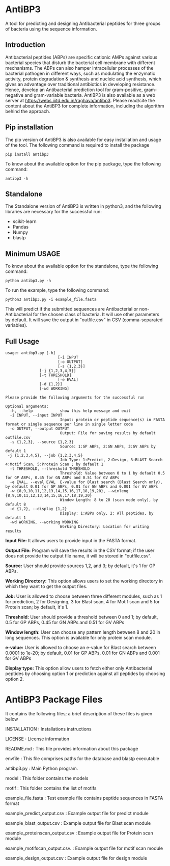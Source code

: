 # **AntiBP3**
A tool for predicting and designing Antibacterial peptides for three groups of bacteria using the sequence information.
## Introduction
Antibacterial peptides (ABPs) are specific cationic AMPs against various bacterial species that disturb the bacterial cell membrane with different mechanisms. The ABPs can also hamper intracellular processes of the bacterial pathogen in different ways, such as modulating the enzymatic activity, protein degradation & synthesis and nucleic acid synthesis, which gives an advantage over traditional antibiotics in developing resistance. Hence, develop an Antibacterial prediction tool for gram-positive, gram-negative and gram-variable bacteria.
AntiBP3 is also available as a web server at https://webs.iiitd.edu.in/raghava/antibp3. Please read/cite the content about the AntiBP3 for complete information, including the algorithm behind the approach.

## Pip installation
The pip version of AntiBP3 is also available for easy installation and usage of the tool. The following command is required to install the package 
```
pip install antibp3
```
To know about the available option for the pip package, type the following command:
```
antibp3 -h
```

## Standalone
The Standalone version of AntiBP3 is written in python3, and the following libraries are necessary for the successful run:
- scikit-learn
- Pandas
- Numpy
- blastp

## Minimum USAGE
To know about the available option for the standalone, type the following command:
```
python antibp3.py -h
```
To run the example, type the following command:
```
python3 antibp3.py -i example_file.fasta
```
This will predict if the submitted sequences are Antibacterial or non-Antibacterial for the chosen class of bacteria. It will use other parameters by default. It will save the output in "outfile.csv" in CSV (comma-separated variables).

## Full Usage
```
usage: antibp3.py [-h] 
                       [-i INPUT 
                       [-o OUTPUT]
                       [-s {1,2,3}]
		       [-j {1,2,3,4,5}]
		       [-t THRESHOLD]
                       [-e EVAL]
		       [-d {1,2}]
		       [-wd WORKING]
```
```
Please provide the following arguments for the successful run

Optional arguments:
  -h, --help            show this help message and exit
  -i INPUT, --input INPUT
                        Input: protein or peptide sequence(s) in FASTA format or single sequence per line in single letter code
  -o OUTPUT, --output OUTPUT
                        Output: File for saving results by default outfile.csv
  -s {1,2,3}, --source {1,2,3}
                        Source: 1:GP ABPs, 2:GN ABPs, 3:GV ABPs by default 1
 -j {1,2,3,4,5}, --job {1,2,3,4,5}
                        Job Type: 1:Predict, 2:Design, 3:BLAST Search 4:Motif Scan, 5:Protein Scan ; by default 1
  -t THRESHOLD, --threshold THRESHOLD
                        Threshold: Value between 0 to 1 by default 0.5 for GP ABPs, 0.45 for GN ABPs and 0.51 for GV ABPs
  -e EVAL, --eval EVAL  E-value for Blast search (Blast Search only), by default 0.01 for GP ABPs, 0.01 for GN ABPs and 0.001 for GV ABPs
  -w {8,9,10,11,12,13,14,15,16,17,18,19,20}, --winleng {8,9,10,11,12,13,14,15,16,17,18,19,20}
                        Window Length: 8 to 20 (scan mode only), by default 8
  -d {1,2}, --display {1,2}
                        Display: 1:ABPs only, 2: All peptides, by default 1
  -wd WORKING, --working WORKING
                        Working Directory: Location for writing results
```

**Input File:** It allows users to provide input in the FASTA format.

**Output File:** Program will save the results in the CSV format; if the user does not provide the output file name, it will be stored in "outfile.csv".

**Source:** User should provide sources 1,2, and 3; by default, it's 1 for GP ABPs.

**Working Directory:** This option allows users to set the working directory in which they want to get the output files.

**Job:** User is allowed to choose between three different modules, such as 1 for prediction, 2 for Designing, 3 for Blast scan, 4 for Motif scan and 5 for Protein scan; by default, it's 1.

**Threshold:** User should provide a threshold between 0 and 1; by default, 0.5 for GP ABPs, 0.45 for GN ABPs and 0.51 for GV ABPs

**Window length**: User can choose any pattern length between 8 and 20 in long sequences. This option is available for only protein scan module.

**e-value:** User is allowed to choose an e-value for Blast search between  0.0001 to 1e-20; by default, 0.01 for GP ABPs, 0.01 for GN ABPs and 0.001 for GV ABPs

**Display type:** This option allow users to fetch either only Antibacterial peptides by choosing option 1 or prediction against all peptides by choosing option 2.


AntiBP3 Package Files
=======================
It contains the following files; a brief description of these files is given below

INSTALLATION                    : Installations instructions

LICENSE                         : License information

README.md                       : This file provides information about this package

envfile                                : This file comprises paths for the database and blastp executable

antibp3.py                        : Main Python program.    

model                            : This folder contains the models

motif                              : This folder contains the list of motifs

example_file.fasta                       : Test example file contains peptide sequences in FASTA format

example_predict_output.csv      : Example output file for predict module

example_blast_output.csv    : Example output file for Blast scan module

example_proteinscan_output.csv  : Example output file for Protein scan module

example_motifscan_output.csv.     : Example output file for motif scan module

example_design_output.csv       : Example output file for design module
